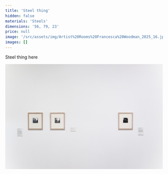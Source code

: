 ```yaml
---
title: 'Steel thing'
hidden: false
materials: 'Steels'
dimensions: '56, 79, 23'
price: null
image: '/src/assets/img/Artist%20Rooms%20Francesca%20Woodman_2025_16.jpeg'
images: []
---
```

Steel thing here

![](/src/assets/img/Artist%20Rooms%20Francesca%20Woodman_2025_08.jpeg)
